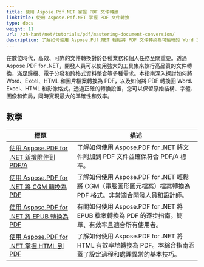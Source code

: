 ```yaml
---
title: 使用 Aspose.Pdf.NET 掌握 PDF 文件轉換
linktitle: 使用 Aspose.Pdf.NET 掌握 PDF 文件轉換
type: docs
weight: 11
url: /zh-hant/net/tutorials/pdf/mastering-document-conversion/
description: 了解如何使用 Aspose.Pdf.NET 輕鬆將 PDF 文件轉換為可編輯的 Word 文件格式。
---
```


在數位時代，高效、可靠的文件轉換對於各種業務和個人任務至關重要。透過 Aspose.PDF for .NET，開發人員可以使用強大的工具集來執行高品質的文件轉換，滿足歸檔、電子分發和跨格式資料整合等多種需求。本指南深入探討如何將 Word、Excel、HTML 和圖片檔案轉換為 PDF，以及如何將 PDF 轉換回 Word、Excel、HTML 和影像格式。透過正確的轉換設置，您可以保留原始結構、字體、圖像和佈局，同時實現最大的準確性和效率。

## 教學
| 標題 | 描述 |
| --- | --- | 
| [使用 Aspose.PDF for .NET 新增附件到 PDF/A](./adding-attachment-to-pdfa/) | 了解如何使用 Aspose.PDF for .NET 將文件附加到 PDF 文件並確保符合 PDF/A 標準。 | 
| [使用 Aspose.PDF for .NET 將 CGM 轉換為 PDF](./convert-cgm-to-pdf/) | 了解如何使用 Aspose.PDF for .NET 輕鬆將 CGM（電腦圖形圖元檔案）檔案轉換為 PDF 格式。非常適合開發人員和設計師。 |  
| [使用 Aspose.PDF for .NET 將 EPUB 轉換為 PDF](./convert-epub-to-pdf/) | 有關如何使用 Aspose.PDF for .NET 將 EPUB 檔案轉換為 PDF 的逐步指南。簡單、有效率且適合所有使用者。 |   
| [使用 Aspose.PDF for .NET 掌握 HTML 到 PDF](./mastering-html-to-pdf/) | 了解如何使用 Aspose.PDF for .NET 將 HTML 有效率地轉換為 PDF。本綜合指南涵蓋了設定過程和處理異常的基本技巧。 |  